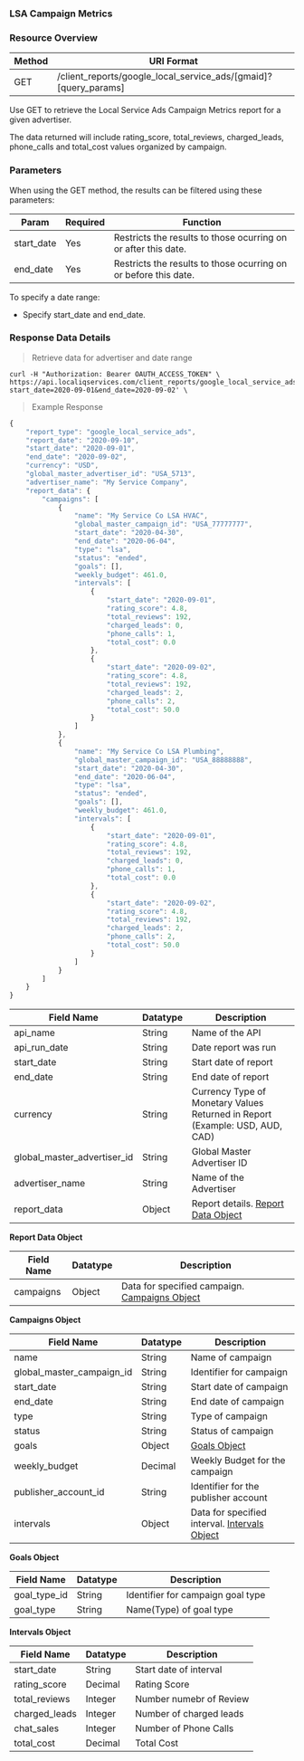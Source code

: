 ### **LSA Campaign Metrics**
<a name="lsa_campaigns"></a>

### Resource Overview&nbsp;&nbsp;&nbsp;

| Method | URI Format |
|---|---|
| GET | /client_reports/google_local_service_ads/[gmaid]?[query_params] |

Use GET to retrieve the Local Service Ads Campaign Metrics report for a given advertiser.

The data returned will include rating_score, total_reviews, charged_leads, phone_calls and total_cost values organized by campaign.

### Parameters&nbsp;&nbsp;&nbsp;

When using the GET method, the results can be filtered using these parameters:

| Param | Required | Function |
|---|---|---|
|start_date| Yes | Restricts the results to those ocurring on or after this date.|
|end_date| Yes | Restricts the results to those ocurring on or before this date.|

To specify a date range:

   - Specify start_date and end_date.

### Response Data Details&nbsp;&nbsp;&nbsp;


> Retrieve data for advertiser and date range

```
curl -H "Authorization: Bearer OAUTH_ACCESS_TOKEN" \
https://api.localiqservices.com/client_reports/google_local_service_ads/TEST_1?start_date=2020-09-01&end_date=2020-09-02' \
```

> Example Response

```javascript
{
    "report_type": "google_local_service_ads",
    "report_date": "2020-09-10",
    "start_date": "2020-09-01",
    "end_date": "2020-09-02",
    "currency": "USD",
    "global_master_advertiser_id": "USA_5713",
    "advertiser_name": "My Service Company",
    "report_data": {
        "campaigns": [
            {
                "name": "My Service Co LSA HVAC",
                "global_master_campaign_id": "USA_77777777",
                "start_date": "2020-04-30",
                "end_date": "2020-06-04",
                "type": "lsa",
                "status": "ended",
                "goals": [],
                "weekly_budget": 461.0,
                "intervals": [
                    {
                        "start_date": "2020-09-01",
                        "rating_score": 4.8,
                        "total_reviews": 192,
                        "charged_leads": 0,
                        "phone_calls": 1,
                        "total_cost": 0.0
                    },
                    {
                        "start_date": "2020-09-02",
                        "rating_score": 4.8,
                        "total_reviews": 192,
                        "charged_leads": 2,
                        "phone_calls": 2,
                        "total_cost": 50.0
                    }
                ]
            },
            {
                "name": "My Service Co LSA Plumbing",
                "global_master_campaign_id": "USA_88888888",
                "start_date": "2020-04-30",
                "end_date": "2020-06-04",
                "type": "lsa",
                "status": "ended",
                "goals": [],
                "weekly_budget": 461.0,
                "intervals": [
                    {
                        "start_date": "2020-09-01",
                        "rating_score": 4.8,
                        "total_reviews": 192,
                        "charged_leads": 0,
                        "phone_calls": 1,
                        "total_cost": 0.0
                    },
                    {
                        "start_date": "2020-09-02",
                        "rating_score": 4.8,
                        "total_reviews": 192,
                        "charged_leads": 2,
                        "phone_calls": 2,
                        "total_cost": 50.0
                    }
                ]
            }
        ]
    }
}
```

|Field Name|Datatype|Description|
|---|---|---|
|api_name|String|Name of the API|
|api_run_date|String|Date report was run|
|start_date|String|Start date of report|
|end_date|String|End date of report|
|currency|String|Currency Type of Monetary Values Returned in Report (Example: USD, AUD, CAD)|
|global_master_advertiser_id|String|Global Master Advertiser ID|
|advertiser_name|String|Name of the Advertiser|
|report_data|Object|Report details. [Report Data Object](#lsacampaignreportdata)|

<a name="lsacampaignreportdata"></a>
**Report Data Object**

|Field Name|Datatype|Description|
|---|---|---|
|campaigns|Object|Data for specified campaign. [Campaigns Object](#lsacampaigns)|

<a name="lsacampaigns"></a>
**Campaigns Object**

|Field Name|Datatype|Description|
|---|---|---|
|name|String|Name of campaign|
|global_master_campaign_id|String|Identifier for campaign|
|start_date|String|Start date of campaign|
|end_date|String|End date of campaign|
|type|String|Type of campaign|
|status|String|Status of campaign|
|goals|Object|[Goals Object](#lsa_goals)|
|weekly_budget|Decimal|Weekly Budget for the campaign|
|publisher_account_id|String|Identifier for the publisher account|
|intervals|Object|Data for specified interval. [Intervals Object](#lsaintervals)|

<a name="lsa_goals"></a>
**Goals Object**

| Field Name | Datatype | Description |
|---|---|---|
|goal_type_id|String|Identifier for campaign goal type|
|goal_type|String|Name(Type) of goal type|

<a name="lsaintervals"></a>
**Intervals Object**

|Field Name|Datatype|Description|
|---|---|---|
|start_date|String|Start date of interval|
|rating_score|Decimal|Rating Score|
|total_reviews|Integer|Number numebr of Review|
|charged_leads|Integer|Number of charged leads|
|chat_sales|Integer|Number of Phone Calls|
|total_cost|Decimal|Total Cost|

